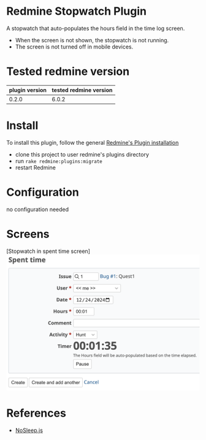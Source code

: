 # Redmine Stopwatch Plugin

A stopwatch that auto-populates the hours field in the time log screen.

* When the screen is not shown, the stopwatch is not running.
* The screen is not turned off in mobile devices.

# Tested redmine version

| plugin version | tested redmine version |
|----------------|------------------------|
| 0.2.0          | 6.0.2                  |

# Install

To install this plugin, follow the general [Redmine's Plugin installation](https://www.redmine.org/projects/redmine/wiki/Plugins#Installing-a-plugin)

* clone this project to user redmine's plugins directory
* run `rake redmine:plugins:migrate`
* restart Redmine

# Configuration

no configuration needed

# Screens

[Stopwatch in spent time screen]
![Stopwatch in spent time screen](./docs/redmine-stopwatch-plugin-spent-time.png)

# References

* [NoSleep.js](https://github.com/richtr/NoSleep.js)
